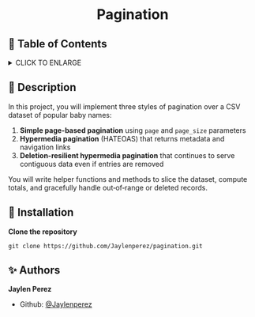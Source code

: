 # <p align="center">Pagination</p>

## :bookmark: Table of Contents

<details>
        <summary>
        CLICK TO ENLARGE
        </summary>
        :memo: <a href="#description">Description</a>
        <br>
        :wrench: <a href="#installation">Installation</a>
        <br>
        :sparkles: <a href="#authors">Authors</a>
</details>

## :memo: <span id="description">Description</span>

In this project, you will implement three styles of pagination over a CSV dataset of popular baby names:

1. **Simple page-based pagination** using `page` and `page_size` parameters
2. **Hypermedia pagination** (HATEOAS) that returns metadata and navigation links
3. **Deletion-resilient hypermedia pagination** that continues to serve contiguous data even if entries are removed

You will write helper functions and methods to slice the dataset, compute totals, and gracefully handle out‐of‐range or deleted records.

## :wrench: <span id="installation">Installation</span>

**Clone the repository**

`git clone https://github.com/Jaylenperez/pagination.git`

## :sparkles: <span id="authors">Authors</span>

**Jaylen Perez**

- Github: [@Jaylenperez](https://github.com/Jaylenperez)
